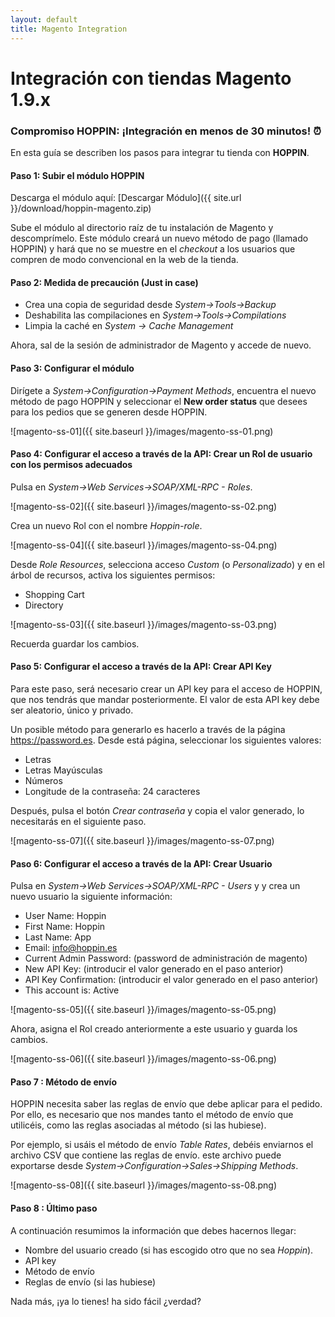 ```yaml
---
layout: default
title: Magento Integration
---
```


# Integración con tiendas Magento 1.9.x
### Compromiso HOPPIN: ¡Integración en menos de 30 minutos! :alarm_clock:

En esta guía se describen los pasos para integrar tu tienda con **HOPPIN**.


#### Paso 1: Subir el módulo HOPPIN

Descarga el módulo aquí: [Descargar Módulo]({{ site.url }}/download/hoppin-magento.zip)

Sube el módulo al directorio raíz de tu instalación de Magento y descomprímelo. Este módulo creará un nuevo método de pago (llamado HOPPIN) y hará que no se muestre en el *checkout* a los usuarios que compren de modo convencional en la web de la tienda.


#### Paso 2: Medida de precaución (Just in case)

* Crea una copia de seguridad desde *System->Tools->Backup*
* Deshabilita las compilaciones en *System->Tools->Compilations*
* Limpia la caché en *System -> Cache Management*

Ahora, sal de la sesión de administrador de Magento y accede de nuevo.


#### Paso 3: Configurar el módulo

Dirígete a *System->Configuration->Payment Methods*, encuentra el nuevo método de pago HOPPIN y seleccionar el **New order status** que desees para los pedios que se generen desde HOPPIN.

![magento-ss-01]({{ site.baseurl }}/images/magento-ss-01.png)


#### Paso 4: Configurar el acceso a través de la API: Crear un Rol de usuario con los permisos adecuados

Pulsa en *System->Web Services->SOAP/XML-RPC - Roles*.

![magento-ss-02]({{ site.baseurl }}/images/magento-ss-02.png)

Crea un nuevo Rol con el nombre *Hoppin-role*.

![magento-ss-04]({{ site.baseurl }}/images/magento-ss-04.png)

Desde *Role Resources*, selecciona acceso *Custom* (o *Personalizado*) y en el árbol de recursos, activa los siguientes permisos:

* Shopping Cart
* Directory

![magento-ss-03]({{ site.baseurl }}/images/magento-ss-03.png)

Recuerda guardar los cambios.

#### Paso 5: Configurar el acceso a través de la API: Crear API Key

Para este paso, será necesario crear un API key para el acceso de HOPPIN, que nos tendrás que mandar posteriormente. El valor de esta API key debe ser aleatorio, único y privado. 

Un posible método para generarlo es hacerlo a través de la página https://password.es. Desde está página, seleccionar los siguientes valores:

* Letras
* Letras Mayúsculas
* Números
* Longitude de la contraseña: 24 caracteres

Después, pulsa el botón *Crear contraseña* y copia el valor generado, lo necesitarás en el siguiente paso.

![magento-ss-07]({{ site.baseurl }}/images/magento-ss-07.png)


#### Paso 6: Configurar el acceso a través de la API: Crear Usuario

Pulsa en *System->Web Services->SOAP/XML-RPC - Users* y y crea un nuevo usuario la siguiente información:

* User Name: Hoppin
* First Name: Hoppin
* Last Name: App
* Email: info@hoppin.es
* Current Admin Password: (password de administración de magento)
* New API Key: (introducir el valor generado en el paso anterior)
* API Key Confirmation: (introducir el valor generado en el paso anterior)
* This account is: Active

![magento-ss-05]({{ site.baseurl }}/images/magento-ss-05.png)

Ahora, asigna el Rol creado anteriormente a este usuario y guarda los cambios.

![magento-ss-06]({{ site.baseurl }}/images/magento-ss-06.png)


#### Paso 7 : Método de envío

HOPPIN necesita saber las reglas de envío que debe aplicar para el pedido. Por ello, es necesario que nos mandes tanto el método de envío que utilicéis, como las reglas asociadas al método (si las hubiese). 

Por ejemplo, si usáis el método de envío *Table Rates*, debéis enviarnos el archivo CSV que contiene las reglas de envío. este archivo puede exportarse desde *System->Configuration->Sales->Shipping Methods*.

![magento-ss-08]({{ site.baseurl }}/images/magento-ss-08.png)

#### Paso 8 : Último paso

A continuación resumimos la información que debes hacernos llegar:

* Nombre del usuario creado (si has escogido otro que no sea *Hoppin*).
* API key
* Método de envío
* Reglas de envío (si las hubiese)

Nada más, ¡ya lo tienes! ha sido fácil ¿verdad?

